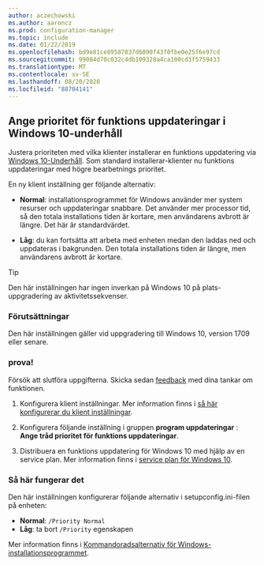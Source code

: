 ```yaml
---
author: aczechowski
ms.author: aaroncz
ms.prod: configuration-manager
ms.topic: include
ms.date: 01/22/2019
ms.openlocfilehash: bd9e81ce89587837d6090f43f0fbe0e25f6e97cd
ms.sourcegitcommit: 99084d70c032c4db109328a4ca100cd3f5759433
ms.translationtype: MT
ms.contentlocale: sv-SE
ms.lasthandoff: 08/20/2020
ms.locfileid: "88704141"
---
```

## <a name="specify-priority-for-feature-updates-in-windows-10-servicing"></a><a name="bkmk_neo"></a> Ange prioritet för funktions uppdateringar i Windows 10-underhåll
<!--3734525-->

Justera prioriteten med vilka klienter installerar en funktions uppdatering via [Windows 10-Underhåll](../../../../../osd/deploy-use/manage-windows-as-a-service.md). Som standard installerar-klienter nu funktions uppdateringar med högre bearbetnings prioritet. 

En ny klient inställning ger följande alternativ: 

- **Normal**: installationsprogrammet för Windows använder mer system resurser och uppdateringar snabbare. Det använder mer processor tid, så den totala installations tiden är kortare, men användarens avbrott är längre. Det här är standardvärdet.  

- **Låg**: du kan fortsätta att arbeta med enheten medan den laddas ned och uppdateras i bakgrunden. Den totala installations tiden är längre, men användarens avbrott är kortare.  

<!-- - **Not configured**: Configuration Manager doesn't make changes to the thread priority property in the setupconfig.ini configuration file.   -->


> [!Tip]  
> Den här inställningen har ingen inverkan på Windows 10 på plats-uppgradering av aktivitetssekvenser.  


### <a name="prerequisites"></a>Förutsättningar

Den här inställningen gäller vid uppgradering till Windows 10, version 1709 eller senare.  


### <a name="try-it-out"></a>prova!

Försök att slutföra uppgifterna. Skicka sedan [feedback](../../../../understand/find-help.md#product-feedback) med dina tankar om funktionen.

1. Konfigurera klient inställningar. Mer information finns i [så här konfigurerar du klient inställningar](../../../../clients/deploy/configure-client-settings.md).  

2. Konfigurera följande inställning i gruppen **program uppdateringar** : **Ange tråd prioritet för funktions uppdateringar**.  

3. Distribuera en funktions uppdatering för Windows 10 med hjälp av en service plan. Mer information finns i [service plan för Windows 10](../../../../../osd/deploy-use/manage-windows-as-a-service.md#BKMK_ServicingPlan).  


### <a name="how-it-works"></a>Så här fungerar det

Den här inställningen konfigurerar följande alternativ i setupconfig.ini-filen på enheten:

- **Normal**: `/Priority Normal`
- **Låg**: ta bort `/Priority` egenskapen

Mer information finns i [Kommandoradsalternativ för Windows-installationsprogrammet](/windows-hardware/manufacture/desktop/windows-setup-command-line-options).